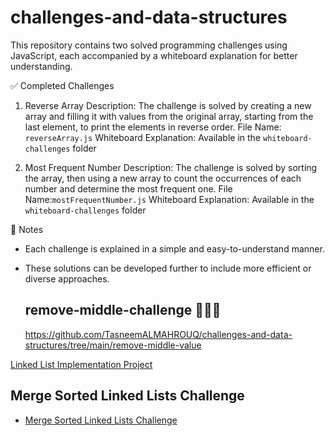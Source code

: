 # challenges-and-data-structures

This repository contains two solved programming challenges using JavaScript, each accompanied by a whiteboard explanation for better understanding.



 ✅ Completed Challenges

 1. Reverse Array
Description: The challenge is solved by creating a new array and filling it with values from the original array, starting from the last element, to print the elements in reverse order.
File Name: `reverseArray.js`
Whiteboard Explanation: Available in the `whiteboard-challenges` folder



 2. Most Frequent Number
Description: The challenge is solved by sorting the array, then using a new array to count the occurrences of each number and determine the most frequent one.
File Name:`mostFrequentNumber.js`
Whiteboard Explanation: Available in the `whiteboard-challenges` folder



 📝 Notes
- Each challenge is explained in a simple and easy-to-understand manner.
- These solutions can be developed further to include more efficient or diverse approaches.



  ## remove-middle-challenge  📢👩‍💻
  https://github.com/TasneemALMAHROUQ/challenges-and-data-structures/tree/main/remove-middle-value


[Linked List Implementation Project](https://github.com/TasneemALMAHROUQ/challenges-and-data-structures/tree/main/Data%20Structures/LinkedList/Linked-List-Implementation)

## Merge Sorted Linked Lists Challenge
- [Merge Sorted Linked Lists Challenge]([./Data%20Structures/LinkedList/Linked-List-Implementation/MergeSorted](https://github.com/TasneemALMAHROUQ/challenges-and-data-structures/tree/main/Data%20Structures/LinkedList/Linked-List-Implementation/MergeSorted))
